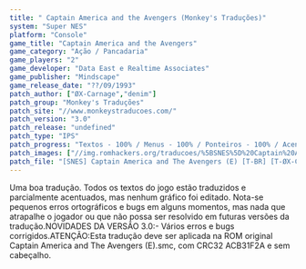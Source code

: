 ```yaml
---
title: " Captain America and the Avengers (Monkey's Traduções)"
system: "Super NES"
platform: "Console"
game_title: "Captain America and the Avengers"
game_category: "Ação / Pancadaria"
game_players: "2"
game_developer: "Data East e Realtime Associates"
game_publisher: "Mindscape"
game_release_date: "??/09/1993"
patch_author: ["ØX-Carnage","denim"]
patch_group: "Monkey's Traduções"
patch_site: "//www.monkeystraducoes.com/"
patch_version: "3.0"
patch_release: "undefined"
patch_type: "IPS"
patch_progress: "Textos - 100% / Menus - 100% / Ponteiros - 100% / Acentos - 50% / Gráficos - 0%"
patch_images: ["//img.romhackers.org/traducoes/%5BSNES%5D%20Captain%20America%20and%20The%20Avengers%20-%20Monkey's%20Tradu%C3%A7%C3%B5es%20-%201.png","//img.romhackers.org/traducoes/%5BSNES%5D%20Captain%20America%20and%20The%20Avengers%20-%20Monkey's%20Tradu%C3%A7%C3%B5es%20-%202.png","//img.romhackers.org/traducoes/%5BSNES%5D%20Captain%20America%20and%20The%20Avengers%20-%20Monkey's%20Tradu%C3%A7%C3%B5es%20-%203.png"]
patch_file: "[SNES] Captain America and The Avengers (E) [T-BR] [T-ØX-Carnage e denim G-Monkey'\''s Traduções] [V-3.0 A-2011].zip"
---
```

Uma boa tradução. Todos os textos do jogo estão traduzidos e parcialmente acentuados, mas nenhum gráfico foi editado. Nota-se pequenos erros ortográficos e bugs em alguns momentos, mas nada que atrapalhe o jogador ou que não possa ser resolvido em futuras versões da tradução.NOVIDADES DA VERSÃO 3.0:- Vários erros e bugs corrigidos.ATENÇÃO:Esta tradução deve ser aplicada na ROM original Captain America and The Avengers (E).smc, com CRC32 ACB31F2A e sem cabeçalho.